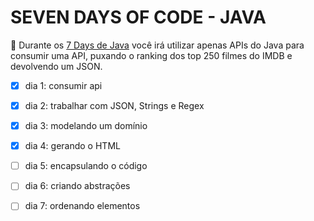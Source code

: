 # SEVEN DAYS OF CODE - JAVA

🌟 Durante os [7 Days de Java](https://7daysofcode.io/matricula/java) você irá utilizar apenas APIs do Java para consumir uma API, puxando o ranking dos top 250 filmes do IMDB e devolvendo um JSON.

- [X] dia 1: consumir api
- [X] dia 2: trabalhar com JSON, Strings e Regex
- [X] dia 3: modelando um domínio
- [X] dia 4: gerando o HTML
- [ ] dia 5: encapsulando o código
- [ ] dia 6: criando abstrações
- [ ] dia 7: ordenando elementos

